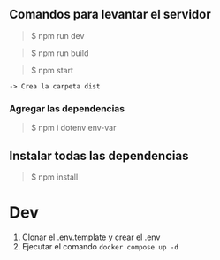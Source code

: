 

## Comandos para levantar el servidor

> $ npm run dev 

> $ npm run build

> $ npm start

    -> Crea la carpeta dist

### Agregar las dependencias

> $ npm i dotenv env-var


## Instalar todas las dependencias

> $ npm install


# Dev

1. Clonar el .env.template y crear el .env
2. Ejecutar el comando ```docker compose up -d```


